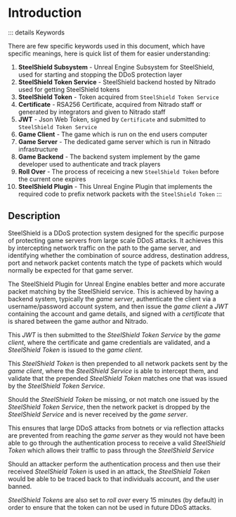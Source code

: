 # Introduction

::: details Keywords  

There are few specific keywords used in this document, which have specific meanings, here is quick list of them for easier understanding:  

1. **SteelShield Subsystem** - Unreal Engine Subsystem for SteelShield, used for starting and stopping the DDoS protection layer
2. **SteelShield Token Service** - SteelShield backend hosted by Nitrado used for getting SteelShield tokens
3. **SteelShield Token** - Token acquired from `SteelShield Token Service`
4. **Certificate** - RSA256 Certificate, acquired from Nitrado staff or generated by integrators and given to Nitrado staff
5. **JWT** - Json Web Token, signed by `Certificate` and submitted to `SteelShield Token Service`
6. **Game Client** - The game which is run on the end users computer
7. **Game Server** - The dedicated game server which is run in Nitrado infrastructure
8. **Game Backend** - The backend system implement by the game developer used to authenticate and track players
9. **Roll Over** -  The process of receicing a new `SteelShield Token` before the current one expires
10. **SteelShield Plugin** - This Unreal Engine Plugin that implements the required code to prefix network packets with
    the `SteelShield Token`
:::

## Description

SteelShield is a DDoS protection system designed for the specific purpose of protecting game servers from large scale DDoS
attacks. It achieves this by intercepting network traffic on the path to the game server, and identifying whether the
combination of source address, destination address, port and network packet contents match the type of packets which
would normally be expected for that game server.

The SteelShield Plugin for Unreal Engine enables better and more accurate packet matching by the SteelShield service.
This is achieved by having a backend system, typically the *game server*, authenticate the client via a
username/password account system, and then issue the *game client* a *JWT* containing the account and game details, and
signed with a *certificate* that is shared between the game author and Nitrado.

This *JWT* is then submitted to the *SteelShield Token Service* by the *game client*, where the certificate and game
credentials are validated, and a *SteelShield Token* is issued to the *game client*.

This *SteelShield Token* is then prepended to all network packets sent by the *game client*, where the *SteelShield
Service* is able to intercept them, and validate that the prepended *SteelShield Token* matches one that was issued by
the *SteelShield Token Service*.

Should the *SteelShield Token* be missing, or not match one issued by the *SteelShield Token Service*, then the network
packet is dropped by the *SteelShield Service* and is never received by the *game server*.

This ensures that large DDoS attacks from botnets or via reflection attacks are prevented from reaching the *game
server* as they would not have been able to go through the authentication process to receive a valid *SteelShield Token*
which allows their traffic to pass through the *SteelShield Service*

Should an attacker perform the authentication process and then use their received *SteelShield Token* is used in an attack,
the *SteelShield Token* would be able to be traced back to that individuals account, and the user banned.

*SteelShield Tokens* are also set to *roll over* every 15 minutes (by default) in order to ensure that the token can not
be used in future DDoS attacks.
